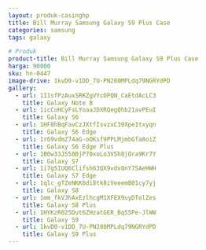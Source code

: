 ```yaml
---
layout: produk-casinghp
title: Bill Murray Samsung Galaxy S9 Plus Case
categories: samsung
tags: galaxy

# Produk
product-title: Bill Murray Samsung Galaxy S9 Plus Case
harga: 90000
sku: hn-0447
image-drive: 1kvD0-v1DD_7U-PN280MPLdq79NGRYdPD
gallery:
  - url: 1I1sfPzAuxSRKZgVYcOPQN_CaEtdAcLC3
    title: Galaxy Note 8
  - url: 1icCoHCyFsLYoaaJDXRQegQhb21avPEuI
    title: Galaxy S6
  - url: 1HF8hBqFavCzJXtfIsvzxC39Xpe1txyqn
    title: Galaxy S6 Edge
  - url: 1r69vdmZ74aG-oOKsf9PPLMjmbGfa8oiZ
    title: Galaxy S6 Edge Plus
  - url: 1B0w33J558BjP70xoLo3V5h8jOra9Kr7Y
    title: Galaxy S7
  - url: 1i7g5IUQ6Clifsh63QX9vdv8nY7SAeHWH
    title: Galaxy S7 Edge
  - url: 1qlc_gTZeNKK6di8tk8iVeeemB01cy7yj
    title: Galaxy S8
  - url: 1mm_fkVJhAxEzlhcgM1XFEX9uyDTolZes
    title: Galaxy S8 Plus
  - url: 1HYKzR025Dut6ZHzatGER_Bq55Pe-JlWW
    title: Galaxy S9
  - url: 1kvD0-v1DD_7U-PN280MPLdq79NGRYdPD
    title: Galaxy S9 Plus
---
```

